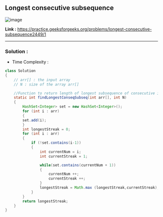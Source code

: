 ## Longest consecutive subsequence 

![image](https://user-images.githubusercontent.com/23376002/202886301-72000602-3130-45a9-94df-6769d57ef13b.png)


**Link :** https://practice.geeksforgeeks.org/problems/longest-consecutive-subsequence2449/1


-------------------------------------------------------------------------------------------------------------------------------------------------------


### Solution :

- Time Complexity :


```java
class Solution
{   
    // arr[] : the input array
    // N : size of the array arr[]

    //Function to return length of longest subsequence of consecutive integers.
	static int findLongestConseqSubseq(int arr[], int N)
	{
	    HashSet<Integer> set = new HashSet<Integer>();
	    for (int i : arr)
	    {
		set.add(i);
	    }
	    int longestStreak = 0;
	    for (int i : arr)
	    {
			if (!set.contains(i-1))
			{
				int currentNum = i;
				int currentStreak = 1;

				while(set.contains(currentNum + 1))
				{
					currentNum ++;
					currentStreak ++;
				}
				longestStreak = Math.max (longestStreak,currentStreak);
			}
	    }
	    return longestStreak;
	}
}

```



